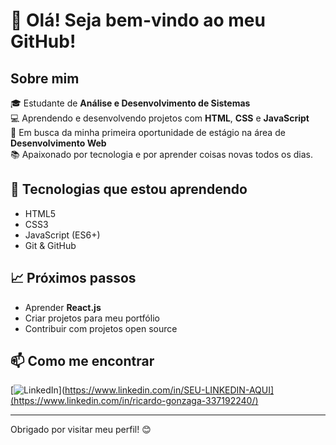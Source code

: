 # 👋 Olá! Seja bem-vindo ao meu GitHub!

## Sobre mim

🎓 Estudante de **Análise e Desenvolvimento de Sistemas**<br>
💻 Aprendendo e desenvolvendo projetos com **HTML**, **CSS** e **JavaScript**<br>
🚀 Em busca da minha primeira oportunidade de estágio na área de **Desenvolvimento Web**<br>
📚 Apaixonado por tecnologia e por aprender coisas novas todos os dias.

## 🌱 Tecnologias que estou aprendendo

- HTML5
- CSS3
- JavaScript (ES6+)
- Git & GitHub

## 📈 Próximos passos

- Aprender **React.js**
- Criar projetos para meu portfólio
- Contribuir com projetos open source

## 📫 Como me encontrar

[![LinkedIn](https://img.shields.io/badge/LinkedIn-blue?logo=linkedin&style=for-the-badge)](https://www.linkedin.com/in/SEU-LINKEDIN-AQUI](https://www.linkedin.com/in/ricardo-gonzaga-337192240/)

---

Obrigado por visitar meu perfil! 😊


<!--
**Ricardogonzaga98/Ricardogonzaga98** is a ✨ _special_ ✨ repository because its `README.md` (this file) appears on your GitHub profile.

Here are some ideas to get you started:

- 🔭 I’m currently working on ...
- 🌱 I’m currently learning ...
- 👯 I’m looking to collaborate on ...
- 🤔 I’m looking for help with ...
- 💬 Ask me about ...
- 📫 How to reach me: ...
- 😄 Pronouns: ...
- ⚡ Fun fact: ...
-->
